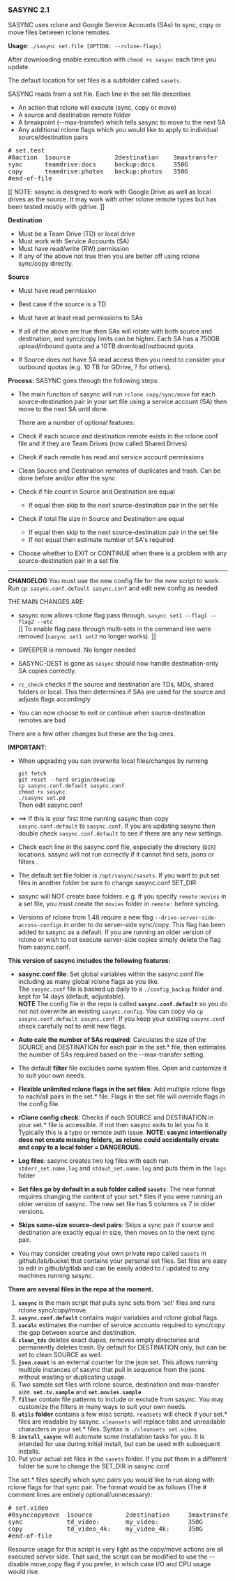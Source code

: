 
### SASYNC 2.1
SASYNC uses rclone and Google Service Accounts (SAs) to sync, copy or move files between rclone remotes.

**Usage**:  `./sasync set.file [OPTION: --rclone-flags]`  

After downloading enable execution with `chmod +x sasync` each time you update.  

The default location for set files is a subfolder called `sasets`.

SASYNC reads from a set file. Each line in the set file describes 
- An action that rclone will execute (sync, copy or move)
- A source and destination remote folder
- A breakpoint (--max-transfer) which tells sasync to move to the next SA
- Any additional rclone flags which you would like to apply to individual source/destination pairs

<pre>
# set.test
#0action  1source            2destination    3maxtransfer   4rcloneflags
sync      teamdrive:docs     backup:docs     350G
copy      teamdrive:photos   backup:photos   350G           --transfers=8
#end-of-file
</pre>

[[ NOTE: sasync is designed to work with Google Drive as well as local drives as the source. It may work with other rclone remote types but has been tested mostly with gdrive. ]]

**Destination** 
- Must be a Team Drive (TD) or local drive
- Must work with Service Accounts (SA) 
- Must have read/write (RW) permission
- If any of the above not true then you are better off using rclone sync/copy directly.

**Source** 
- Must have read permission
- Best case if the source is a TD
- Must have at least read permissions to SAs


- If all of the above are true then SAs will rotate with both source and destination, and sync/copy limits can be higher. Each SA has a 750GB upload/inbound quota and a 10TB download/outbound quota.
- If Source does not have SA read access then you need to consider your outbound quotas (e.g. 10 TB for GDrive, ? for others).

**Process:**  SASYNC goes through the following steps:
- The main function of sasync will run `rclone copy/sync/move` for each source-destination pair in your set file using a service account (SA) then move to the next SA until done.

  There are a number of optional features:

-  Check if each source and destination remote exists in the rclone.conf file and if they are Team Drives (now called Shared Drives)
- Check if each remote has read and service account permissions
- Clean Source and Destination remotes of duplicates and trash. Can be done before and/or after the sync
- Check if file count in Source and Destination are equal
  - If equal then skip to the next source-destination pair in the set file

- Check if total file size in Source and Destination are equal
  - If equal then skip to the next source-destination pair in the set file
  - If not equal then estimate number of SA's required
- Choose whether to EXIT or CONTINUE when there is a problem with any source-destination pair in a set file


---
**CHANGELOG**
You must use the new config file for the new script to work. Run `cp sasync.conf.default sasync.conf` and edit new config as needed    

THE MAIN CHANGES ARE:    
- sasync now allows rclone flag pass through. `sasync set1 --flag1 --flag2 --etc`  
   [[ To enable flag pass through multi-sets in the command line were removed (`sasync set1 set2` no longer works). ]]    
    
- SWEEPER is removed. No longer needed   

- SASYNC-DEST is gone as `sasync` should now handle destination-only SA copies correctly.     

- `rc_check` checks if the source and destination are TDs, MDs, shared folders or local. This then determines if SAs are used for the source and adjusts flags accordingly    

- You can now choose to exit or continue when source-destination remotes are bad

There are a few other changes but these are the big ones.    


**IMPORTANT**:   

- When upgrading you can overwrite local files/changes by running 

  `git fetch`  
  `git reset --hard origin/develop`  
  `cp sasync.conf.default sasync.conf`  
  `chmod +x sasync`  
  `./sasync set.p8`  
  Then edit sasync.conf 

- ==>  If this is your first time running sasync then copy `sasync.conf.default` to `sasync.conf`. If you are updating sasync then double check `sasync.conf.default` to see if there are any new settings.   

- Check each line in the sasync.conf file, especially the directory (`DIR`) locations. sasync will not run correctly if it cannot find sets, jsons or filters .    

- The default set file folder is `/opt/sasync/sasets`. If you want to put set files in another folder be sure to change sasync.conf SET_DIR    

- sasync will NOT create base folders. e.g. If you specify `remote:movies` in a set file, you must create the `movies` folder in `remote:` before syncing.    

- Versions of rclone from 1.48 require a new flag `--drive-server-side-across-configs` in order to do server-side sync/copy. This flag has been added to sasync as a default. If you are running an older version of rclone or wish to not execute server-side copies simply delete the flag from sasync.conf.  

**This version of sasync includes the following features:**

*  **sasync.conf file**:  Set global variables within the sasync.conf file including as many global rclone flags as you like.   
The `sasync.conf` file is backed up daily to a `./config_backup` folder and kept for 14 days (default, adjustable).    
**NOTE** The config file in the repo is called **`sasync.conf.default`** so you do not not overwrite an existing `sasync.config`.
You can copy via `cp sasync.conf.default sasync.conf`. If you keep your existing `sasync.conf` check carefully not to omit new flags.     

*  **Auto calc the number of SAs required**:  Calculates the size of the SOURCE and DESTINATION for each pair in the set.* file, then estimates the number 
of SAs required based on the --max-transfer setting. 

*  The default **filter** file excludes some system files. Open and customize it to suit your own needs.

*  **Flexible unlimited rclone flags in the set files**:  Add multiple rclone flags to each/all pairs in the set.* file. Flags in the set file will override
flags in the config file.

*  **rClone config check**:  Checks if each SOURCE and DESTINATION in your set.* file is accessible. If not then sasync exits to let you fix it.
Typically this is a typo or remote auth issue. 
**NOTE: sasync intentionally does not create missing folders, as rclone could accidentally create and copy to a local folder = DANGEROUS.**

*  **Log files**:  sasync creates two log files with each run. `stderr_set.name.log` and `stdout_set.name.log` and puts them in the `logs` folder

*  **Set files go by default in a sub folder called `sasets`**:  The new format requires changing the content of your set.* files if you were
running an older version of sasync.  The new set file has 5 columns vs 7 in older versions.

*  **Skips same-size source-dest pairs**:  Skips a sync pair if source and destination are exactly equal in size, then moves on to the next sync pair.

*  You may consider creating your own private repo called `sasets` in github/lab/bucket that contains your personal set files. 
Set files are easy to edit in github/gitlab and can be easily added to / updated to any machines running sasync.

**There are several files in the repo at the moment.**
1. **`sasync`** is the main script that pulls sync sets from 'set' files and runs rclone sync/copy/move.
2. **`sasync.conf.default`** contains major variables and rclone global flags.
3. **`sacalc`** estimates the number of service accounts required to sync/copy the gap between source and destination.
4. **`clean_tds`** deletes exact dupes, removes empty directories and permanently deletes trash. By default for DESTINATION only, 
but can be set to clean SOURCE as well.
5. **`json.count`** is an external counter for the json set. This allows running multiple instances of sasync that pull in 
sequence from the jsons without wasting or duplicating usage.
6. Two sample set files with rclone source, destination and max-transfer size. **`set.tv.sample`** and **`set.movies.sample`**
7. **`filter`** contain file patterns to include or exclude from sasync. You may customize the filters in many ways to suit your own needs.
8. **`utils` folder** contains a few misc scripts. `readsets` will check if your set.* files are readable by sasync. `cleansets` will 
replace tabs and unreadable characters in your set.* files. Syntax is `./cleansets set.video`.
9. **`install_sasync`** will automate some installation tasks for you. It is intended for use during initial install, but can be used with subsequent installs.
10. Put your actual set files in the `sasets` folder. If you put them in a different folder be sure to change the SET_DIR in sasync.conf

The set.* files specify which sync pairs you would like to run along with rclone flags for that sync pair. The format would be as follows (The # comment lines are entirely optional/unnecessary):
<pre>
# set.video
#0synccopymove  1source         2destination     3maxtransfer  4rcloneflags
sync            td_video:       my_video:        350G          --dry-run
copy            td_video_4k:    my_video_4k:     350G          --dry-run --no-traverse
#end-of-file
</pre>

Resource usage for this script is very light as the copy/move actions are all executed server side. That said, the script can be modified to use the
--disable move,copy flag if you prefer, in which case I/O and CPU usage would rise.

